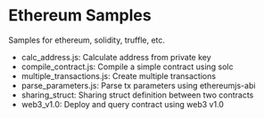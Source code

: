 # Ethereum Samples

Samples for ethereum, solidity, truffle, etc.

* calc_address.js: Calculate address from private key
* compile_contract.js: Compile a simple contract using solc
* multiple_transactions.js: Create multiple transactions
* parse_parameters.js: Parse tx parameters using ethereumjs-abi
* sharing_struct: Sharing struct definition between two contracts
* web3_v1.0: Deploy and query contract using web3 v1.0
